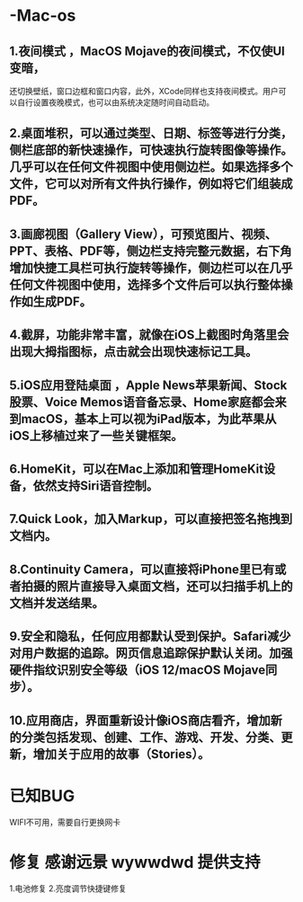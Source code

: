 # -Mac-os
## 1.夜间模式 ，MacOS Mojave的夜间模式，不仅使UI变暗，
还切换壁纸，窗口边框和窗口内容，此外，XCode同样也支持夜间模式。用户可以自行设置夜晚模式，也可以由系统决定随时间自动启动。
## 2.桌面堆积，可以通过类型、日期、标签等进行分类，侧栏底部的新快速操作，可快速执行旋转图像等操作。几乎可以在任何文件视图中使用侧边栏。如果选择多个文件，它可以对所有文件执行操作，例如将它们组装成PDF。
## 3.画廊视图（Gallery View），可预览图片、视频、PPT、表格、PDF等，侧边栏支持完整元数据，右下角增加快捷工具栏可执行旋转等操作，侧边栏可以在几乎任何文件视图中使用，选择多个文件后可以执行整体操作如生成PDF。
## 4.截屏，功能非常丰富，就像在iOS上截图时角落里会出现大拇指图标，点击就会出现快速标记工具。
## 5.iOS应用登陆桌面 ，Apple News苹果新闻、Stock股票、Voice Memos语音备忘录、Home家庭都会来到macOS，基本上可以视为iPad版本，为此苹果从iOS上移植过来了一些关键框架。
## 6.HomeKit，可以在Mac上添加和管理HomeKit设备，依然支持Siri语音控制。
## 7.Quick Look，加入Markup，可以直接把签名拖拽到文档内。
## 8.Continuity Camera，可以直接将iPhone里已有或者拍摄的照片直接导入桌面文档，还可以扫描手机上的文档并发送结果。
## 9.安全和隐私，任何应用都默认受到保护。Safari减少对用户数据的追踪。网页信息追踪保护默认关闭。加强硬件指纹识别安全等级（iOS 12/macOS Mojave同步）。
## 10.应用商店，界面重新设计像iOS商店看齐，增加新的分类包括发现、创建、工作、游戏、开发、分类、更新，增加关于应用的故事（Stories）。
# 已知BUG
WIFI不可用，需要自行更换网卡
# 修复 感谢远景 wywwdwd 提供支持
1.电池修复
2.亮度调节快捷键修复
